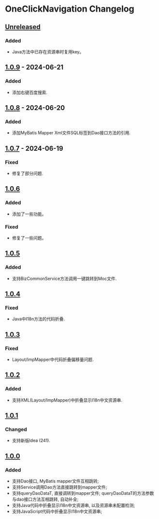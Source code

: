 <!-- Keep a Changelog guide -> https://keepachangelog.com -->

# OneClickNavigation Changelog

## [Unreleased]

### Added

- Java方法中已存在资源串时复用key。

## [1.0.9] - 2024-06-21

### Added

- 添加右键百度搜索.

## [1.0.8] - 2024-06-20

### Added

- 添加MyBatis Mapper Xml文件SQL标签到Dao接口方法的引用.

## [1.0.7] - 2024-06-19

### Fixed

- 修复了部分问题.

## [1.0.6]

### Added

- 添加了一些功能。

### Fixed

- 修复了一些问题。

## [1.0.5]

### Added

- 支持BizCommonService方法调用一键跳转到Moc文件.

## [1.0.4]

### Fixed

- Java中I18n方法的代码折叠.

## [1.0.3]

### Fixed

- Layout/ImpMapper中代码折叠偏移量问题.

## [1.0.2]

### Added

- 支持XML(Layout/ImpMapper)中折叠显示I18n中文资源串.

## [1.0.1]

### Changed

- 支持新版Idea (241).

## [1.0.0]

### Added

- 支持Dao接口, MyBatis mapper文件互相跳转;
- 支持Service调用Dao方法直接跳转到mapper文件;
- 支持queryDaoDataT, 直接调转到mapper文件; queryDaoDataT的方法参数与dao接口方法互相跳转, 自动补全;
- 支持Java代码中折叠显示I18n中文资源串, 以及资源串未配置检测;
- 支持JavaScript代码中折叠显示I18n中文资源串;

[Unreleased]: https://idea-plugin.oss.vaetech.uk/OneClickNavigation-Unreleased.zip
[1.0.9]: https://idea-plugin.oss.vaetech.uk/OneClickNavigation-1.0.9.zip
[1.0.8]: https://idea-plugin.oss.vaetech.uk/OneClickNavigation-1.0.8.zip
[1.0.7]: https://idea-plugin.oss.vaetech.uk/OneClickNavigation-1.0.7.zip
[1.0.6]: https://idea-plugin.oss.vaetech.uk/OneClickNavigation-1.0.6.zip
[1.0.5]: https://idea-plugin.oss.vaetech.uk/OneClickNavigation-1.0.5.zip
[1.0.4]: https://idea-plugin.oss.vaetech.uk/OneClickNavigation-1.0.4.zip
[1.0.3]: https://idea-plugin.oss.vaetech.uk/OneClickNavigation-1.0.3.zip
[1.0.2]: https://idea-plugin.oss.vaetech.uk/OneClickNavigation-1.0.2.zip
[1.0.1]: https://idea-plugin.oss.vaetech.uk/OneClickNavigation-1.0.1.zip
[1.0.0]: https://idea-plugin.oss.vaetech.uk/OneClickNavigation-1.0.0.zip
